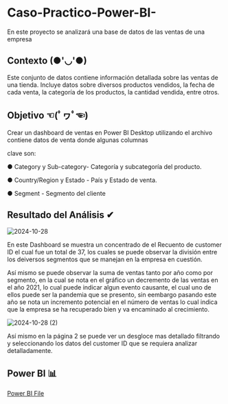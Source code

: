
# Caso-Practico-Power-BI-
En este proyecto se analizará una base de datos de las ventas de una empresa

## Contexto (●'◡'●)
Este conjunto de datos contiene información detallada sobre las ventas de una tienda. 
Incluye datos sobre diversos productos vendidos, la fecha de cada venta, la categoría de 
los productos, la cantidad vendida, entre otros. 


## Objetivo ☜(ﾟヮﾟ☜)
Crear un dashboard de ventas en Power BI Desktop utilizando el archivo contiene 
datos de venta donde algunas columnas

clave son:

● Category y Sub-category- Categoría y subcategoría del producto.

● Country/Region y Estado - País y Estado de venta.

● Segment - Segmento del cliente

## Resultado del Análisis ✔

![2024-10-28](https://github.com/user-attachments/assets/f313ffdc-fc6a-441e-89a2-e26a889e21d1)

En este Dashboard se muestra un concentrado de el Recuento de customer ID el cual fue un 
total de 37, los cuales se puede observar la división entre los deiversos segmentos que se manejan 
en la empresa en cuestión. 

Así mismo se puede observar la suma de ventas tanto por año como por segmento,
en la cual se nota en el gráfico un decremento de las ventas en el año 2021, lo cual puede indicar 
algun evento causante, el cual uno de ellos puede ser la pandemia que se presento,
sin eembargo pasando este año se nota un incremento potencial en el número de ventas 
lo cual indica que la empresa se ha recuperado bien y va encaminado al crecimiento.


![2024-10-28 (2)](https://github.com/user-attachments/assets/e400ff92-c562-4329-b12b-1d955ba1d3ca)

Así mismo en la página 2 se puede ver un desgloce mas detallado filtrando y seleccionando los datos
del customer ID que se requiera analizar detalladamente.

## Power BI 📊
[Power BI File](https://github.com/kclnavarro/Caso-Practico---Power-BI-/blob/main/Ventas%20-%20Caso%20Practico.pbix)


